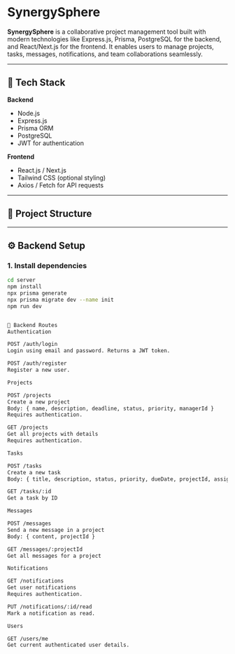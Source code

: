 # SynergySphere

**SynergySphere** is a collaborative project management tool built with modern technologies like Express.js, Prisma, PostgreSQL for the backend, and React/Next.js for the frontend. It enables users to manage projects, tasks, messages, notifications, and team collaborations seamlessly.

---

## 🚀 Tech Stack

**Backend**
- Node.js
- Express.js
- Prisma ORM
- PostgreSQL
- JWT for authentication

**Frontend**
- React.js / Next.js
- Tailwind CSS (optional styling)
- Axios / Fetch for API requests

---

## 📂 Project Structure


---

## ⚙ Backend Setup

### 1. Install dependencies

```bash
cd server
npm install
npx prisma generate
npx prisma migrate dev --name init
npm run dev


📂 Backend Routes
Authentication

POST /auth/login
Login using email and password. Returns a JWT token.

POST /auth/register
Register a new user.

Projects

POST /projects
Create a new project
Body: { name, description, deadline, status, priority, managerId }
Requires authentication.

GET /projects
Get all projects with details
Requires authentication.

Tasks

POST /tasks
Create a new task
Body: { title, description, status, priority, dueDate, projectId, assigneeId }

GET /tasks/:id
Get a task by ID

Messages

POST /messages
Send a new message in a project
Body: { content, projectId }

GET /messages/:projectId
Get all messages for a project

Notifications

GET /notifications
Get user notifications
Requires authentication.

PUT /notifications/:id/read
Mark a notification as read.

Users

GET /users/me
Get current authenticated user details.
